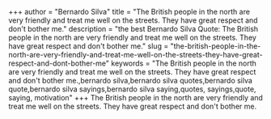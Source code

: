 +++
author = "Bernardo Silva"
title = "The British people in the north are very friendly and treat me well on the streets. They have great respect and don't bother me."
description = "the best Bernardo Silva Quote: The British people in the north are very friendly and treat me well on the streets. They have great respect and don't bother me."
slug = "the-british-people-in-the-north-are-very-friendly-and-treat-me-well-on-the-streets-they-have-great-respect-and-dont-bother-me"
keywords = "The British people in the north are very friendly and treat me well on the streets. They have great respect and don't bother me.,bernardo silva,bernardo silva quotes,bernardo silva quote,bernardo silva sayings,bernardo silva saying,quotes, sayings,quote, saying, motivation"
+++
The British people in the north are very friendly and treat me well on the streets. They have great respect and don't bother me.
